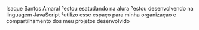 Isaque Santos Amaral
°estou esatudando na alura
°estou desenvolvendo na linguagem JavaScript
°utilizo esse espaço para minha organizaçao e compartilhamento dos meu projetos desenvolvido 
